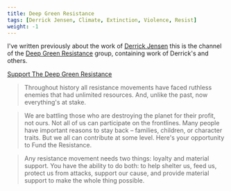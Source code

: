 ```yaml
---
title: Deep Green Resistance
tags: [Derrick Jensen, Climate, Extinction, Violence, Resist]
weight: -1
---
```


I've written previously about the work of [Derrick Jensen](/tags/derrick-jensen/) this is the channel of the [Deep Green Resistance](https://deepgreenresistance.org/) group, containing work of Derrick's and others.

[Support The Deep Green Resistance](https://deepgreenresistance.org/en/support-us/donate-to-deep-green-resistance)

> Throughout history all resistance movements have faced ruthless enemies that had unlimited resources. And, unlike the past, now everything's at stake.

> We are battling those who are destroying the planet for their profit, not ours. Not all of us can participate on the frontlines. Many people have important reasons to stay back – families, children, or character traits. But we all can contribute at some level. Here's your opportunity to Fund the Resistance.

> Any resistance movement needs two things: loyalty and material support. You have the ability to do both: to help shelter us, feed us, protect us from attacks, support our cause, and provide material support to make the whole thing possible.
